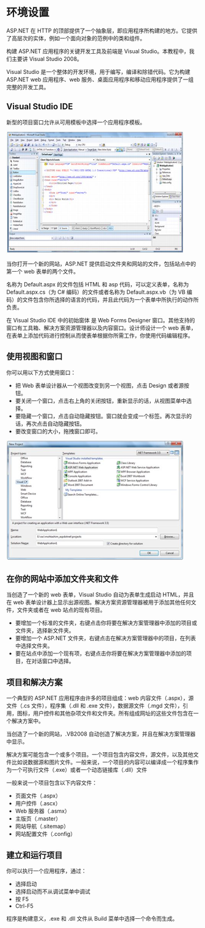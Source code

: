 # 环境设置

ASP.NET 在 HTTP 的顶部提供了一个抽象层，即应用程序所构建的地方。它提供了高层次的实体，例如一个面向对象的范例中的类和组件。

构建 ASP.NET 应用程序的关键开发工具及前端是 Visual Studio。本教程中，我们主要讲 Visual Studio 2008。

Visual Studio 是一个整体的开发环境，用于编写，编译和除错代码。它为构建 ASP.NET web 应用程序、web 服务、桌面应用程序和移动应用程序提供了一组完整的开发工具。

## Visual Studio IDE

新型的项目窗口允许从可用模板中选择一个应用程序模板。

![image](images/views_and_windows.jpg)

当你打开一个新的网站，ASP.NET 提供启动文件夹和网站的文件，包括站点中的第一个 web 表单的两个文件。

名称为 Default.aspx 的文件包括 HTML 和 asp 代码，可以定义表单，名称为 Default.aspx.cs（为 C# 编码）的文件或者名称为 Default.aspx.vb（为 VB 编码）的文件包含你所选择的语言的代码，并且此代码为一个表单中所执行的动作所负责。

在 Visual Studio IDE 中的初始窗体 是 Web Forms Designer 窗口。其他支持的窗口有工具箱、解决方案资源管理器以及内容窗口。设计师设计一个 web 表单，在表单上添加代码进行控制从而使表单根据你所需工作，你使用代码编辑程序。

## 使用视图和窗口

你可以用以下方式使用窗口：

- 把 Web 表单设计器从一个视图改变到另一个视图，点击 Design 或者源按钮。  
- 要关闭一个窗口，点击右上角的关闭按钮，重新显示的话，从视图菜单中选择。  
- 要隐藏一个窗口，点击自动隐藏按钮。窗口就会变成一个标签。再次显示的话，再次点击自动隐藏按钮。  
- 要改变窗口的大小，拖拽窗口即可。

![image](images/visual_studio_ide.jpg)

## 在你的网站中添加文件夹和文件

当创造了一个新的 web 表单，Visual Studio 自动为表单生成启动 HTML，并且在 web 表单设计器上显示出源视图。解决方案资源管理器被用于添加其他任何文件，文件夹或者在 web 站点的现有项目。  

- 要增加一个标准的文件夹，右键点击你将要在解决方案管理器中添加的项目或文件夹，选择新文件夹。  
- 要增加一个 ASP.NET 文件夹，右键点击在解决方案管理器中的项目，在列表中选择文件夹。  
- 要在站点中添加一个现有项，右键点击你将要在解决方案管理器中添加的项目，在对话窗口中选择。

## 项目和解决方案

一个典型的 ASP.NET 应用程序由许多的项目组成：web 内容文件（.aspx），源文件（.cs 文件），程序集（.dll 和 .exe 文件），数据源文件（.mgd 文件），引用，图标，用户控件和其他杂项文件和文件夹。所有组成网址的这些文件包含在一个解决方案中。

当创造了一个新的网站，.VB2008 自动创造了解决方案，并且在解决方案管理器中显示。

解决方案可能包含一个或多个项目。一个项目包含内容文件，源文件，以及其他文件比如说数据源和图片文件。一般来说，一个项目的内容可以编译成一个程序集作为一个可执行文件（.exe）或者一个动态链接库（.dll）文件

一般来说一个项目包含以下内容文件：  

- 页面文件（.aspx）
- 用户控件（.ascx）
- Web 服务器（.asmx）
- 主版页（.master）  
- 网站导航（.sitemap）  
- 网站配置文件（.config）

## 建立和运行项目

你可以执行一个应用程序，通过：  

- 选择启动  
- 选择启动而不从调试菜单中调试  
- 按 F5  
- Ctrl-F5

程序是构建意义，.exe 和 .dll 文件从 Build 菜单中选择一个命令而生成。
